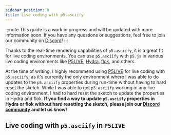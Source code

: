 ```yaml
---
sidebar_position: 8
title: Live coding with p5.asciify
---
```


:::note
This guide is a work in progress and will be updated with more information soon. If you have any questions or suggestions, feel free to join our community on [Discord](https://discord.gg/sjrw8QXNks)!
:::

Thanks to the real-time rendering capabilities of `p5.asciify`, it is a great fit for live coding environments. You can use `p5.asciify` with `p5.js` in various live coding environments like [P5LIVE](https://teddavis.org/p5live/), [Hydra](https://hydra.ojack.xyz/), [flok](https://flok.cc/), and others.


At the time of writing, I highly recommend using [P5LIVE](https://teddavis.org/p5live/) for live coding with `p5.asciify`, as it's currently the only environment where I was able to do updates to the `p5.asciify` properties during run-time without having to hard reset the sketch. While I was able to get `p5.asciify` working in any live coding environment, I had to hard reset the sketch to update the properties in Hydra and flok. **If you find a way to update `p5.asciify` properties in Hydra or flok without hard resetting the sketch, please join our [Discord community](https://discord.gg/sjrw8QXNks) and let us know!**

## Live coding with `p5.asciify` in `P5LIVE`

